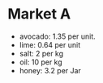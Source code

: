 # Market A
* avocado: 1.35 per unit.
* lime: 0.64 per unit
* salt: 2 per kg
* oil: 10 per kg
* honey: 3.2 per Jar

